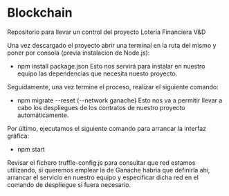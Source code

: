 # Blockchain
Repositorio para llevar un control del proyecto Loteria Financiera V&amp;D

Una vez descargado el proyecto abrir una terminal en la ruta del mismo y poner por consola (previa instalacion de Node.js):
- npm install package.json
Esto nos servirá para instalar en nuestro equipo las dependencias que necesita nuesto proyecto.

Seguidamente, una vez termine el proceso, realizar el siguiente comando:
- npm migrate --reset (--network ganache)
Esto nos va a permitir llevar a cabo los despliegues de los contratos de nuestro proyecto automáticamente.

Por último, ejecutamos el siguiente comando para arrancar la interfaz gráfica:
- npm start

Revisar el fichero truffle-config.js para consultar que red estamos utilizando, si queremos emplear la de Ganache habria que definirla ahi, arrancar el servicio en nuestro equipo y especificar dicha red en el comando de despliegue si fuera necesario.
